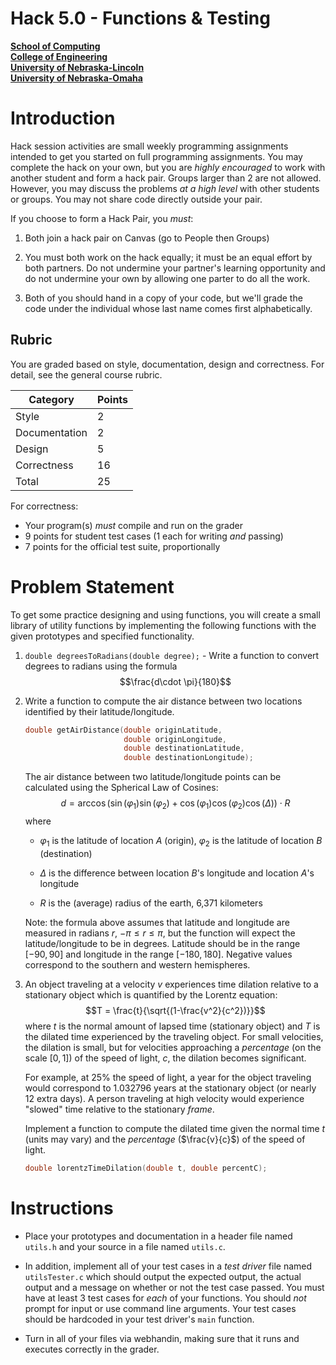 # Hack 5.0 - Functions & Testing
**[School of Computing](https://computing.unl.edu/)**  
**[College of Engineering](https://engineering.unl.edu/)**  
**[University of Nebraska-Lincoln](https://unl.edu)**  
**[University of Nebraska-Omaha](https://http://unomaha.edu/)**  

# Introduction

Hack session activities are small weekly programming assignments
intended to get you started on full programming assignments. You may
complete the hack on your own, but you are *highly encouraged* to work
with another student and form a hack pair. Groups larger than 2 are not
allowed. However, you may discuss the problems *at a high level* with
other students or groups. You may not share code directly outside your
pair.

If you choose to form a Hack Pair, you *must*:

1.  Both join a hack pair on Canvas (go to People then Groups)

2.  You must both work on the hack equally; it must be an equal effort
    by both partners. Do not undermine your partner's learning
    opportunity and do not undermine your own by allowing one parter to
    do all the work.

3.  Both of you should hand in a copy of your code, but we'll grade the
    code under the individual whose last name comes first alphabetically.

## Rubric

You are graded based on style, documentation, design and correctness.
For detail, see the general course rubric.

| Category      | Points |
|---------------|--------|
| Style         | 2      |
| Documentation | 2      |
| Design        | 5      |
| Correctness   | 16     |
| Total         | 25     |

For correctness:
 - Your program(s) *must* compile and run on the grader
 - 9 points for student test cases (1 each for writing *and* passing)
 - 7 points for the official test suite, proportionally

# Problem Statement

To get some practice designing and using functions, you will create a
small library of utility functions by implementing the following
functions with the given prototypes and specified functionality.

1.  `double degreesToRadians(double degree);` - Write a function to
    convert degrees to radians using the formula
    $$\frac{d\cdot \pi}{180}$$

2.  Write a function to compute the air distance between two locations
    identified by their latitude/longitude.

    ``` c
    double getAirDistance(double originLatitude,
                          double originLongitude,
                          double destinationLatitude,
                          double destinationLongitude);
    ```

    The air distance between two latitude/longitude points can be
    calculated using the Spherical Law of Cosines:
    $$d = \arccos{(\sin(\varphi_1) \sin(\varphi_2) + \cos(\varphi_1) \cos(\varphi_2) \cos(\Delta) )} \cdot R$$
    where

    -   $\varphi_1$ is the latitude of location $A$ (origin),
        $\varphi_2$ is the latitude of location $B$ (destination)

    -   $\Delta$ is the difference between location $B$'s longitude and
        location $A$'s longitude

    -   $R$ is the (average) radius of the earth, 6,371 kilometers

    Note: the formula above assumes that latitude and longitude are
    measured in radians $r$, $-\pi \leq r \leq \pi$, but the function
    will expect the latitude/longitude to be in degrees. Latitude should
    be in the range $[-90, 90]$ and longitude in the range
    $[-180, 180]$. Negative values correspond to the southern and
    western hemispheres.

3.  An object traveling at a velocity $v$ experiences time dilation
    relative to a stationary object which is quantified by the Lorentz
    equation: $$T = \frac{t}{\sqrt{(1-\frac{v^2}{c^2})}}$$ where $t$ is
    the normal amount of lapsed time (stationary object) and $T$ is the
    dilated time experienced by the traveling object. For small
    velocities, the dilation is small, but for velocities approaching a
    *percentage* (on the scale $[0, 1]$) of the speed of light, $c$, the
    dilation becomes significant.

    For example, at 25% the speed of light, a year for the object
    traveling would correspond to 1.032796 years at the stationary
    object (or nearly 12 extra days). A person traveling at high
    velocity would experience "slowed" time relative to the stationary
    *frame*.

    Implement a function to compute the dilated time given the normal
    time $t$ (units may vary) and the *percentage* ($\frac{v}{c}$)
    of the speed of light.

    ``` c
    double lorentzTimeDilation(double t, double percentC);
    ```

# Instructions

-   Place your prototypes and documentation in a header file named
    `utils.h` and your source in a file named `utils.c`.

-   In addition, implement all of your test cases in a *test driver*
    file named `utilsTester.c` which should output the expected
    output, the actual output and a message on whether or not the test
    case passed. You must have at least 3 test cases for *each* of your
    functions. You should *not* prompt for input or use command line
    arguments. Your test cases should be hardcoded in your test driver's
    `main` function.

-   Turn in all of your files via webhandin, making sure that it runs
    and executes correctly in the grader.
